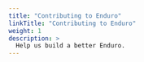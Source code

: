 ```yaml
---
title: "Contributing to Enduro"
linkTitle: "Contributing to Enduro"
weight: 1
description: >
  Help us build a better Enduro.
---
```

